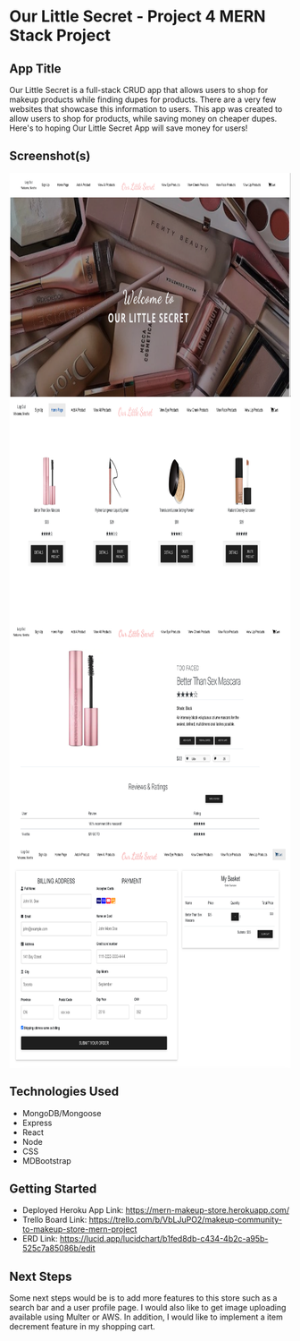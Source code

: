 # Our Little Secret - Project 4 MERN Stack Project

## App Title

Our Little Secret is a full-stack CRUD app that allows users to shop for makeup products while finding dupes for products. There are a very few websites that showcase this information to users. This app was created to allow users to shop for products, while saving money on cheaper dupes. Here's to hoping Our Little Secret App will save money for users!

## Screenshot(s)
<img align="center" src="landing-page.png" width="700" height="400"/>
<img align="center" src="view-all-products.png" width="700" height="400"/>
<img align="center" src="product-detail-page.png" width="700" height="400"/>
<img align="center" src="shopping-cart.png" width="700" height="400"/>

## Technologies Used

* MongoDB/Mongoose
* Express
* React
* Node
* CSS 
* MDBootstrap

## Getting Started

* Deployed Heroku App Link: https://mern-makeup-store.herokuapp.com/
* Trello Board Link: https://trello.com/b/VbLJuPO2/makeup-community-to-makeup-store-mern-project
* ERD Link: https://lucid.app/lucidchart/b1fed8db-c434-4b2c-a95b-525c7a85086b/edit

## Next Steps

Some next steps would be is to add more features to this store such as a search bar and a user profile page. I would also like to get image uploading available using Multer or AWS. In addition, I would like to implement a item decrement feature in my shopping cart.
